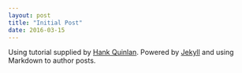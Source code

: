 ```yaml
---
layout: post
title: "Initial Post"
date: 2016-03-15
---
```


Using tutorial supplied by [Hank Quinlan](http://jmcglone.com/guides/github-pages/).
Powered by [Jekyll](http://jekyllrb.com) and using Markdown to author posts.
